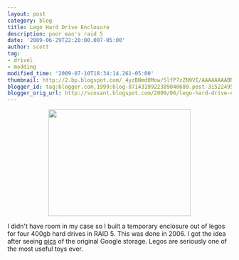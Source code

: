 ```yaml
---
layout: post
category: blog
title: Lego Hard Drive Enclosure
description: poor man's raid 5
date: '2009-06-29T22:20:00.007-05:00'
author: scott
tag:
- drivel
- modding
modified_time: '2009-07-10T18:34:14.261-05:00'
thumbnail: http://2.bp.blogspot.com/_4yzBNmd0Mow/SlfP7zZN9VI/AAAAAAAABN8/_5Ij3kNS10o/s72-c/Lego+RAID+Case.jpg
blogger_id: tag:blogger.com,1999:blog-8714319922389040689.post-3152249526183869189
blogger_orig_url: http://scosant.blogspot.com/2009/06/lego-hard-drive-enclosure.html
---
```


<a href="http://2.bp.blogspot.com/_4yzBNmd0Mow/SlfP7zZN9VI/AAAAAAAABN8/_5Ij3kNS10o/s1600-h/Lego+RAID+Case.jpg"><img style="margin: 0px auto 10px; display: block; text-align: center; cursor: pointer; width: 320px; height: 240px;" src="http://2.bp.blogspot.com/_4yzBNmd0Mow/SlfP7zZN9VI/AAAAAAAABN8/_5Ij3kNS10o/s320/Lego+RAID+Case.jpg" alt="" id="BLOGGER_PHOTO_ID_5356978908095706450" border="0" /></a>

I didn't have room in my case so I built a temporary enclosure out of legos for four 400gb hard drives in RAID 5. This was done in 2006. I got the idea after seeing [pics](http://infolab.stanford.edu/pub/voy/museum/pictures/display/0-4-Google.htm) of the original Google storage. Legos are seriously one of the most useful toys ever.
